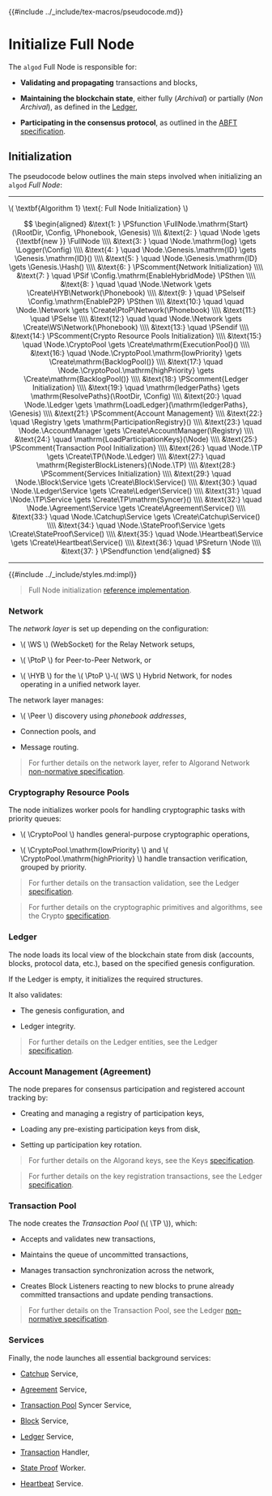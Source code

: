 {{#include ../_include/tex-macros/pseudocode.md}}

$$
\newcommand \RootDir {\mathrm{rootDir}}
\newcommand \Config {\mathrm{nodeConfig}}
\newcommand \Phonebook {\mathrm{phonebookAddrs}}
\newcommand \Genesis {\mathrm{genesisBlock}}
\newcommand \Node {\mathrm{node}}
\newcommand \FullNode {\mathrm{FullNode}}
\newcommand \Logger {\mathrm{Logger}}
\newcommand \Hash {\mathrm{Hash}}
\newcommand \Network {\mathrm{Network}}
\newcommand \WS {\mathrm{WS}}
\newcommand \PtoP {\mathrm{P2P}}
\newcommand \HYB {\mathrm{HYB}}
\newcommand \Peer {\mathrm{Peer}}
\newcommand \CryptoPool {\mathrm{CryptoPool}}
\newcommand \Registry {\mathrm{Registry}}
\newcommand \Ledger {\mathrm{Ledger}}
\newcommand \Block {\mathrm{Block}}
\newcommand \Agreement {\mathrm{Agreement}}
\newcommand \AccountManager {\mathrm{AccountManager}}
\newcommand \StateProof {\mathrm{StateProof}}
\newcommand \Heartbeat {\mathrm{Heartbeat}}
\newcommand \TP {\mathrm{TxPool}}
\newcommand \Catchup {\mathrm{Catchup}}
\newcommand \Service {\mathrm{Service}}
\newcommand \Create {\mathrm{Create}}
$$

# Initialize Full Node

The `algod` Full Node is responsible for:

- **Validating and propagating** transactions and blocks,

- **Maintaining the blockchain state**, either fully (_Archival_) or partially (_Non Archival_),
as defined in the [Ledger](../ledger/ledger-overview.md),

- **Participating in the consensus protocol**, as outlined in the [ABFT specification](../abft/abft.md).

## Initialization

The pseudocode below outlines the main steps involved when initializing an `algod`
_Full Node_:

---

\\( \textbf{Algorithm 1} \text{: Full Node Initialization} \\)

$$
\begin{aligned}
&\text{1: } \PSfunction \FullNode.\mathrm{Start}(\RootDir, \Config, \Phonebook, \Genesis) \\\\
&\text{2: } \quad \Node \gets {\textbf{new }} \FullNode \\\\
&\text{3: } \quad \Node.\mathrm{log} \gets \Logger(\Config) \\\\
&\text{4: } \quad \Node.\Genesis.\mathrm{ID} \gets \Genesis.\mathrm{ID}() \\\\
&\text{5: } \quad \Node.\Genesis.\mathrm{ID} \gets \Genesis.\Hash() \\\\
&\text{6: } \PScomment{Network Initialization} \\\\
&\text{7: } \quad \PSif \Config.\mathrm{EnableHybridMode} \PSthen \\\\
&\text{8: } \quad \quad \Node.\Network \gets \Create\HYB\Network(\Phonebook) \\\\
&\text{9: } \quad \PSelseif \Config.\mathrm{EnableP2P} \PSthen \\\\
&\text{10:} \quad \quad \Node.\Network \gets \Create\PtoP\Network(\Phonebook) \\\\
&\text{11:} \quad \PSelse \\\\
&\text{12:} \quad \quad \Node.\Network \gets \Create\WS\Network(\Phonebook) \\\\
&\text{13:} \quad \PSendif \\\\
&\text{14:} \PScomment{Crypto Resource Pools Initialization} \\\\
&\text{15:} \quad \Node.\CryptoPool \gets \Create\mathrm{ExecutionPool}() \\\\
&\text{16:} \quad \Node.\CryptoPool.\mathrm{lowPriority} \gets \Create\mathrm{BacklogPool()} \\\\
&\text{17:} \quad \Node.\CryptoPool.\mathrm{highPriority} \gets \Create\mathrm{BacklogPool()} \\\\
&\text{18:} \PScomment{Ledger Initialization} \\\\
&\text{19:} \quad \mathrm{ledgerPaths} \gets \mathrm{ResolvePaths}(\RootDir, \Config) \\\\
&\text{20:} \quad \Node.\Ledger \gets \mathrm{LoadLedger}(\mathrm{ledgerPaths}, \Genesis) \\\\
&\text{21:} \PScomment{Account Management} \\\\
&\text{22:} \quad \Registry \gets \mathrm{ParticipationRegistry}() \\\\
&\text{23:} \quad \Node.\AccountManager \gets \Create\AccountManager(\Registry) \\\\
&\text{24:} \quad \mathrm{LoadParticipationKeys}(\Node) \\\\
&\text{25:} \PScomment{Transaction Pool Initialization} \\\\
&\text{26:} \quad \Node.\TP \gets \Create\TP(\Node.\Ledger) \\\\
&\text{27:} \quad \mathrm{RegisterBlockListeners}(\Node.\TP) \\\\
&\text{28:} \PScomment{Services Initialization} \\\\
&\text{29:} \quad \Node.\Block\Service \gets \Create\Block\Service() \\\\
&\text{30:} \quad \Node.\Ledger\Service \gets \Create\Ledger\Service() \\\\
&\text{31:} \quad \Node.\TP\Service \gets \Create\TP\mathrm{Syncer}() \\\\
&\text{32:} \quad \Node.\Agreement\Service \gets \Create\Agreement\Service() \\\\
&\text{33:} \quad \Node.\Catchup\Service \gets \Create\Catchup\Service() \\\\
&\text{34:} \quad \Node.\StateProof\Service \gets \Create\StateProof\Service() \\\\
&\text{35:} \quad \Node.\Heartbeat\Service \gets \Create\Heartbeat\Service() \\\\
&\text{36:} \quad \PSreturn \Node \\\\
&\text{37: } \PSendfunction
\end{aligned}
$$

---

{{#include ../_include/styles.md:impl}}
> Full Node initialization [reference implementation](https://github.com/algorand/go-algorand/blob/e60d3ddd1d63e60f32bda6935554b34fdb0e1515/node/node.go#L184-L347).

### Network

The _network layer_ is set up depending on the configuration:

- \\( \WS \\) (WebSocket) for the Relay Network setups,

- \\( \PtoP \\) for Peer-to-Peer Network, or

- \\( \HYB \\) for the \\( \PtoP \\)-\\( \WS \\) Hybrid Network, for nodes operating
in a unified network layer.

The network layer manages:

- \\( \Peer \\) discovery using _phonebook addresses_,

- Connection pools, and

- Message routing.

> For further details on the network layer, refer to Algorand Network [non-normative specification](../network/network-overview.md).

### Cryptography Resource Pools

The node initializes worker pools for handling cryptographic tasks with priority
queues:

- \\( \CryptoPool \\) handles general-purpose cryptographic operations,

- \\( \CryptoPool.\mathrm{lowPriority} \\) and \\( \CryptoPool.\mathrm{highPriority} \\)
handle transaction verification, grouped by priority.

> For further details on the transaction validation, see the Ledger [specification](../ledger/ledger-overview.md).

> For further details on the cryptographic primitives and algorithms, see the Crypto [specification](../crypto/crypto.md).

### Ledger

The node loads its local view of the blockchain state from disk (accounts, blocks, protocol data, etc.),
based on the specified genesis configuration.

If the Ledger is empty, it initializes the required structures.

It also validates:

- The genesis configuration, and

- Ledger integrity.

> For further details on the Ledger entities, see the Ledger [specification](../ledger/ledger-overview.md).

### Account Management (Agreement)

The node prepares for consensus participation and registered account tracking by:

- Creating and managing a registry of participation keys,

- Loading any pre-existing participation keys from disk,

- Setting up participation key rotation.

> For further details on the Algorand keys, see the Keys [specification](../keys/keys-overview.md).

> For further details on the key registration transactions, see the Ledger [specification](../ledger/ledger-overview.md).

### Transaction Pool

The node creates the _Transaction Pool_ (\\( \TP \\)), which:

- Accepts and validates new transactions,

- Maintains the queue of uncommitted transactions,

- Manages transaction synchronization across the network,

- Creates Block Listeners reacting to new blocks to prune already committed transactions
and update pending transactions.

> For further details on the Transaction Pool, see the Ledger [non-normative specification](../ledger/ledger-nn-txpool.md).

### Services

Finally, the node launches all essential background services:

<!-- TODO: Fix links once all chapters are finalized -->

- [Catchup](./node-nn-sync.md) Service,

- [Agreement](../abft/abft.md) Service,

- [Transaction Pool](../ledger/ledger-nn-txpool.md) Syncer Service,

- [Block](../ledger/ledger-block.md) Service,

- [Ledger](../ledger/ledger.md) Service,

- [Transaction](../ledger/ledger-transactions.md) Handler,

- [State Proof](../crypto/crypto-state-proofs.md) Worker.

- [Heartbeat](../ledger/ledger-txn-heartbeat.md) Service.
